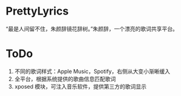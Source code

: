 # PrettyLyrics
“最是人间留不住，朱颜辞镜花辞树。”朱颜辞，一个漂亮的歌词共享平台。

# ToDo
1. 不同的歌词样式：Apple Music，Spotify，右侧从大变小渐晰缓入
2. 全平台，根据系统提供的歌曲信息匹配歌词
3. xposed 模块，可注入音乐软件，提供第三方的歌词显示
